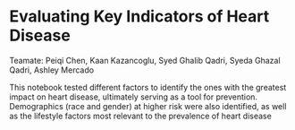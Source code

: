 # Evaluating Key Indicators of Heart Disease


Teamate:
Peiqi Chen,
Kaan Kazancoglu,
Syed Ghalib Qadri,
Syeda Ghazal Qadri,
Ashley Mercado


This notebook tested different factors to identify the ones with the greatest impact on heart disease, ultimately serving as a tool for prevention. Demographics (race and gender) at higher risk were also identified, as well as the lifestyle factors most relevant to the prevalence of heart disease
